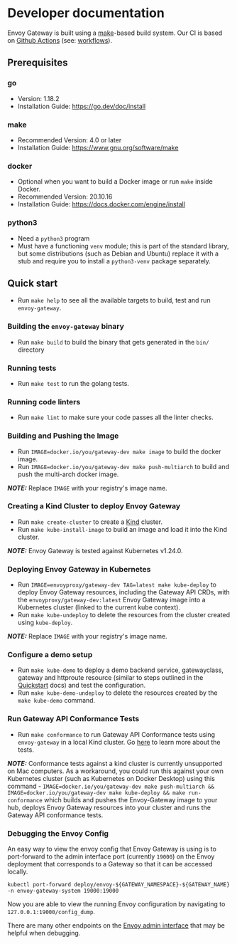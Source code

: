 # Developer documentation

Envoy Gateway is built using a [make][make]-based build system. Our CI is based on [Github Actions][gha]
(see: [workflows](.github/workflows)).

## Prerequisites

### go
* Version: 1.18.2
* Installation Guide: https://go.dev/doc/install

### make
* Recommended Version: 4.0 or later
* Installation Guide: https://www.gnu.org/software/make

### docker
* Optional when you want to build a Docker image or run `make` inside Docker.
* Recommended Version: 20.10.16
* Installation Guide: https://docs.docker.com/engine/install

### python3
* Need a `python3` program
* Must have a functioning `venv` module; this is part of the standard
  library, but some distributions (such as Debian and Ubuntu) replace
  it with a stub and require you to install a `python3-venv` package
  separately.

## Quick start
* Run `make help` to see all the available targets to build, test and run `envoy-gateway`.

### Building the `envoy-gateway` binary
* Run `make build` to build the binary that gets generated in the `bin/` directory

### Running tests
* Run `make test` to run the golang tests.

### Running code linters
* Run `make lint` to make sure your code passes all the linter checks.

### Building and Pushing the Image
* Run `IMAGE=docker.io/you/gateway-dev make image` to build the docker image.
* Run `IMAGE=docker.io/you/gateway-dev make push-multiarch` to build and push the multi-arch docker image.

**_NOTE:_**  Replace `IMAGE` with your registry's image name.

### Creating a Kind Cluster to deploy Envoy Gateway
* Run `make create-cluster` to create a [Kind][kind] cluster.
* Run `make kube-install-image` to build an image and load it into the Kind cluster.

**_NOTE:_** Envoy Gateway is tested against Kubernetes v1.24.0.

### Deploying Envoy Gateway in Kubernetes
* Run `IMAGE=envoyproxy/gateway-dev TAG=latest make kube-deploy` to deploy Envoy Gateway resources, including the Gateway API CRDs,
with the `envoyproxy/gateway-dev:latest` Envoy Gateway image into a Kubernetes cluster (linked to the current kube context).
* Run `make kube-undeploy` to delete the resources from the cluster created using `kube-deploy`.

**_NOTE:_**  Replace `IMAGE` with your registry's image name.

### Configure a demo setup
* Run `make kube-demo` to deploy a demo backend service, gatewayclass, gateway and httproute resource
(similar to steps outlined in the [Quickstart](https://github.com/envoyproxy/gateway/blob/main/docs/user/QUICKSTART.md) docs) and test the configuration.
* Run `make kube-demo-undeploy` to delete the resources created by the `make kube-demo` command.

### Run Gateway API Conformance Tests
* Run `make conformance` to run Gateway API Conformance tests using `envoy-gateway` in a
local Kind cluster. Go [here](https://gateway-api.sigs.k8s.io/concepts/conformance/) to learn
more about the tests.

**_NOTE:_** Conformance tests against a kind cluster is currently unsupported on Mac computers.
As a workaround, you could run this against your own Kubernetes cluster (such as Kubernetes on Docker Desktop) using this command -
`IMAGE=docker.io/you/gateway-dev make push-multiarch && IMAGE=docker.io/you/gateway-dev make kube-deploy && make run-conformance`
which builds and pushes the Envoy-Gateway image to your hub, deploys Envoy Gateway resources into your cluster
and runs the Gateway API conformance tests.

### Debugging the Envoy Config
An easy way to view the envoy config that Envoy Gateway is using is to port-forward to the admin interface port (currently `19000`)
on the Envoy deployment that corresponds to a Gateway so that it can be accessed locally.

`kubectl port-forward deploy/envoy-${GATEWAY_NAMESPACE}-${GATEWAY_NAME} -n envoy-gateway-system 19000:19000`

Now you are able to view the running Envoy configuration by navigating to `127.0.0.1:19000/config_dump`.

There are many other endpoints on the [Envoy admin interface](https://www.envoyproxy.io/docs/envoy/v1.23.0/operations/admin#operations-admin-interface) that may be helpful when debugging.

[make]: https://www.gnu.org/software/make/
[gha]: https://docs.github.com/en/actions
[kind]: https://kind.sigs.k8s.io/
